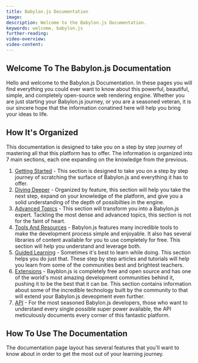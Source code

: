 ```yaml
---
title: Babylon.js Documentation
image: 
description: Welcome to the Babylon.js Documentation.
keywords: welcome, babylon.js
further-reading:
video-overview:
video-content:
---
```


## Welcome To The Babylon.js Documentation

Hello and welcome to the Babylon.js Documentation. In these pages you will find everything you could ever want to know about this powerful, beautiful, simple, and completely open-source web rendering engine. Whether you are just starting your Babylon.js journey, or you are a seasoned veteran, it is our sincere hope that the information conatined here will help you bring your ideas to life.

## How It's Organized

This documentation is designed to take you on a step by step journey of mastering all that this platform has to offer. The information is organized into 7 main sections, each one expanding on the knowledge from the previous. 

1) [Getting Started](start/preface) - This section is designed to take you on a step by step journey of scratching the surface of Babylon.js and everything it has to offer.
2) [Diving Deeper](landing_pages/divingDeeperLandingPage) - Organized by feature, this section will help you take the next step, expand on your knowledge of the platform, and give you a solid understanding of the depth of possibilties in the engine.
3) [Advanced Topics](landing_pages/advanced_topics_landing_page) - This section will transform you into a Babylon.js expert. Tackling the most dense and advanced topics, this section is not for the faint of heart.
4) [Tools And Resources](landing_pages/toolsAndResourcesLandingPage) - Babylon.js features many incredible tools to make the development process simple and enjoyable. It also has several libraries of content available for you to use completely for free. This section will help you understand and leverage both.
5) [Guided Learning](landing_pages/GuidedLearningLandingPage) - Sometimes it's best to learn while doing. This section helps you do just that. These step by step articles and tutorials will help you learn from some of the communities best and brightest teachers.
6) [Extensions](landing_pages/extensionsLandingPage) - Bayblon.js is completely free and open source and has one of the world's most amazing development communities behind it, pushing it to be the best that it can be. This section contains information about some of the incredible technology built by the community to that will extend your Babylon.js deveopment even further.
7) [API](https://doc.babylonjs.com/api/) - For the most seasoned Babylon.js developers, those who want to understand every single possible super power available, the API meticulously documents every corner of this fantastic platform.

## How To Use The Documentation

The documentation page layout has several features that you'll want to know about in order to get the most out of your learning journey.

